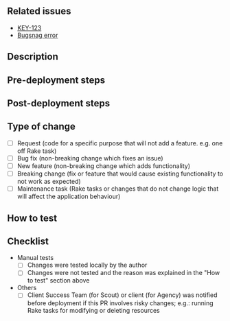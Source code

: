 <!-- Add a short yet descriptive title above -->

## Related issues

<!-- Link to Jira issues or Bugsnag errors -->

- [KEY-123](https://netengine-trial.atlassian.net/browse/:id)
- [Bugsnag error](https://app.bugsnag.com/netengine/scout-recruit/errors/:id)

## Description

<!-- Short summary of changes -->
<!-- Add screenshots, link to Loom videos, or link to wireframes/mockups if they are relevant; e.g.: for frontend work -->

## Pre-deployment steps

<!-- Describe any steps that must be performed BEFORE the deployment; e.g.: change configuration values -->

## Post-deployment steps

<!-- Describe any steps that must be performed AFTER the deployment; e.g.: run a Rake task -->

## Type of change

<!-- Select one or multiple options -->

- [ ] Request (code for a specific purpose that will not add a feature. e.g. one off Rake task)
- [ ] Bug fix (non-breaking change which fixes an issue)
- [ ] New feature (non-breaking change which adds functionality)
- [ ] Breaking change (fix or feature that would cause existing functionality to not work as expected)
- [ ] Maintenance task (Rake tasks or changes that do not change logic that will affect the application behaviour)

## How to test

<!-- Describe the steps to test the changes that this PR introduces; or explain the reason why it is not possible to test the changes -->

## Checklist

- Manual tests
  - [ ] Changes were tested locally by the author
  - [ ] Changes were not tested and the reason was explained in the "How to test" section above

- Others
  - [ ] Client Success Team (for Scout) or client (for Agency) was notified before deployment if this PR involves risky changes; e.g.: running Rake tasks for modifying or deleting resources
